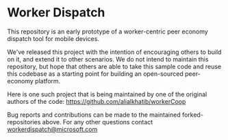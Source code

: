 # Worker Dispatch

This repository is an early prototype of a worker-centric peer economy dispatch tool for mobile devices. 
 
We've released this project with the intention of encouraging others to build on it, and extend it to other scenarios. We do not intend to maintain this repository, but hope that others are able to take this sample code and reuse this codebase as a starting point for building an open-sourced peer-economy platform. 
 
Here is one such project that is being maintained by one of the original authors of the code: https://github.com/alialkhatib/workerCoop
 
Bug reports and contributions can be made to the maintained forked-repositories above. For any other questions contact workerdispatch@microsoft.com
